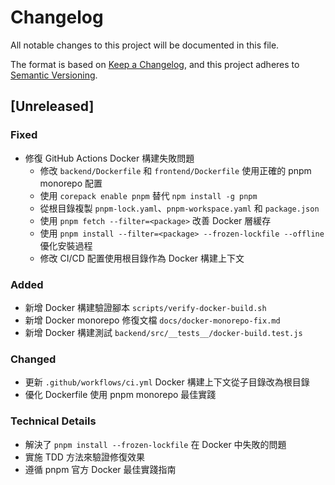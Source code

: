 # Changelog

All notable changes to this project will be documented in this file.

The format is based on [Keep a Changelog](https://keepachangelog.com/en/1.0.0/),
and this project adheres to
[Semantic Versioning](https://semver.org/spec/v2.0.0.html).

## [Unreleased]

### Fixed

- 修復 GitHub Actions Docker 構建失敗問題
  - 修改 `backend/Dockerfile` 和 `frontend/Dockerfile` 使用正確的 pnpm
    monorepo 配置
  - 使用 `corepack enable pnpm` 替代 `npm install -g pnpm`
  - 從根目錄複製 `pnpm-lock.yaml`、`pnpm-workspace.yaml` 和 `package.json`
  - 使用 `pnpm fetch --filter=<package>` 改善 Docker 層緩存
  - 使用 `pnpm install --filter=<package> --frozen-lockfile --offline`
    優化安裝過程
  - 修改 CI/CD 配置使用根目錄作為 Docker 構建上下文

### Added

- 新增 Docker 構建驗證腳本 `scripts/verify-docker-build.sh`
- 新增 Docker monorepo 修復文檔 `docs/docker-monorepo-fix.md`
- 新增 Docker 構建測試 `backend/src/__tests__/docker-build.test.js`

### Changed

- 更新 `.github/workflows/ci.yml` Docker 構建上下文從子目錄改為根目錄
- 優化 Dockerfile 使用 pnpm monorepo 最佳實踐

### Technical Details

- 解決了 `pnpm install --frozen-lockfile` 在 Docker 中失敗的問題
- 實施 TDD 方法來驗證修復效果
- 遵循 pnpm 官方 Docker 最佳實踐指南
